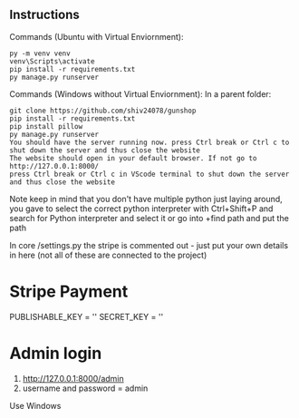 ## Instructions

Commands (Ubuntu with Virtual Enviornment):

    py -m venv venv
    venv\Scripts\activate
    pip install -r requirements.txt
    py manage.py runserver

Commands (Windows without Virtual Enviornment):
In a parent folder:

    git clone https://github.com/shiv24078/gunshop
    pip install -r requirements.txt
    pip install pillow
    py manage.py runserver
    You should have the server running now. press Ctrl break or Ctrl c to shut down the server and thus close the website 
    The website should open in your default browser. If not go to http://127.0.0.1:8000/
    press Ctrl break or Ctrl c in VScode terminal to shut down the server and thus close the website
Note keep in mind that you don't have multiple python just laying around, you gave to select the correct python interpreter with Ctrl+Shift+P and search for Python interpreter and select it or go into +find path and put the path


In core /settings.py the stripe is commented out - just put your own details in here (not all of these are connected to the project)

# Stripe Payment
PUBLISHABLE_KEY = ''
SECRET_KEY = ''

# Admin login
1. http://127.0.0.1:8000/admin
2. username and password = admin

Use Windows